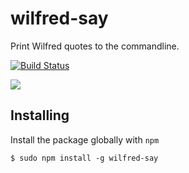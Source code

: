 # wilfred-say

Print Wilfred quotes to the commandline.

[![Build
Status](http://travis-ci.org/arecker/wilfred-say.svg?branch=master)](http://travis-ci.org/arecker/wilfred-say)

![](http://i.imgur.com/cXiyEMK.png)

## Installing

Install the package globally with `npm`

    $ sudo npm install -g wilfred-say